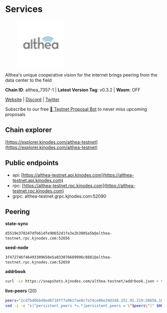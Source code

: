 # Services

<figure><img src="https://raw.githubusercontent.com/kj89/cosmos-images/main/logos/althea.png" width="150" alt=""><figcaption></figcaption></figure>

Althea's unique cooperative vision for the internet  brings peering from the data center to the field

**Chain ID**: althea_7357-1 | **Latest Version Tag**: v0.3.2 | **Wasm**: OFF

[Website](https://www.althea.net) | [Discord](https://discord.gg/ZTKWfpDs) | [Twitter](https://twitter.com/altheanetwork)



Subscribe to our free [🤖 Testnet Proposal Bot](https://t.me/kjnodes_testnet_proposal_bot) to never miss upcoming proposals


## Chain explorer
[https://explorer.kjnodes.com/althea-testnet](https://explorer.kjnodes.com/althea-testnet)

## Public endpoints

* api: [https://althea-testnet.api.kjnodes.com](https://althea-testnet.api.kjnodes.com)
* rpc: [https://althea-testnet.rpc.kjnodes.com](https://althea-testnet.rpc.kjnodes.com)
* grpc: althea-testnet.grpc.kjnodes.com:52090

## Peering

**state-sync**

```text
d5519e378247dfb61dfe90652d1fe3e2b3005a5b@althea-testnet.rpc.kjnodes.com:52656
```

**seed-node**

```text
3f472746f46493309650e5a033076689996c8881@althea-testnet.rpc.kjnodes.com:52659
```

**addrbook**
```bash
curl -Ls https://snapshots.kjnodes.com/althea-testnet/addrbook.json > $HOME/.althea/config/addrbook.json
```

**live-peers** (20)
```bash
peers="2cd7bd0bb40ed6f16ff7a9617ae8c7a74ce06e34@148.251.91.219:26656,18643335ebbf1119ef5da9bbb2b65ce651a47ef1@5.9.106.214:26676,cc542d9fb5f93780fc4004aa67f2b502686a24e8@144.76.27.79:61056,eb69783b7e38059a58abaf342eb64f704de37636@23.88.66.239:31656,311a410a9c7dcf7d074f75ce52f882ebae3b1bb7@46.38.232.86:17656,6d97969912514e3583dee8e0cca15a383adbde6c@213.246.57.175:26656,5bad7ac6f006ee3b6f52dc91e85b5aae8e488233@194.163.149.53:26656,4f8729168c5454d04ff4a4d7b51986b2e97c68ff@165.232.104.13:26656,4f3add677b0e4c8dec8b81101ea82620a19d5d0a@65.21.199.148:26633,019988ce47565ad683b7675216e8fbcb171b841c@107.155.125.170:26656,937dcf8c45b7c64e5188a7036427f2ce86383035@95.165.89.222:24126,d5519e378247dfb61dfe90652d1fe3e2b3005a5b@65.109.68.190:52656,15e7baf69c0db5c25e26cd1f13eb0d52a7a708b5@142.202.241.235:26656,d5040e6aa2f190e04a39dc27e8199786a848e1cd@161.97.99.251:26156,a3ac64c5c84817f3694a866298399e6ad71ff26c@65.21.53.39:26656,cd71580f8ab4af6beeaf867702a86ca6f9331f71@65.19.136.133:23296,4f5eb5164329a61fc898ac75849ae873c8e539c9@66.172.36.135:14656,0037b2dc30933fa5c027a83be39f0061253ff83b@5.189.157.140:26656,ab3ba67d06d109e135f5cd22a3d4d6b1784e3a70@161.97.65.170:36656,96320aaab7794933fddbc2bb101e54b8697c58e7@141.95.65.26:26656"
sed -i -e "s|^persistent_peers *=.*|persistent_peers = \"$peers\"|" $HOME/.althea/config/config.toml
```
